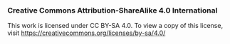 ### Creative Commons Attribution-ShareAlike 4.0 International

This work is licensed under CC BY-SA 4.0. To view a copy of this license, visit https://creativecommons.org/licenses/by-sa/4.0/ 

